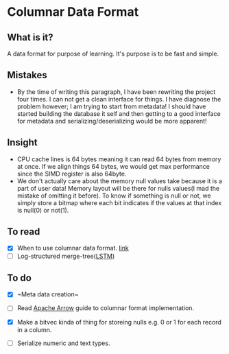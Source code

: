 # Columnar Data Format

## What is it?
A data format for purpose of learning. It's purpose is to be fast and simple.

## Mistakes
- By the time of writing this paragraph, I have been rewriting the project four times. I can not get a clean interface for things. I have diagnose the problem however; I am trying to start from metadata! I should have started building the database it self and then getting to a good interface for metadata and serializing/deserializing would be more apparent!

## Insight
-  CPU cache lines is 64 bytes meaning it can read 64 bytes from memory at once. If we align things 64 bytes, we would get max performance since the SIMD register is also 64byte.
- We don't actually care about the memory null values take because it is a part of user data! Memory layout will be there for nulls values(I mad the mistake of omitting it before). To know if something is null or not, we simply store a bitmap where each bit indicates if the values at that index is null(0) or not(1).

## To read
- [x] When to use columnar data format. [link](https://www.tinybird.co/blog-posts/when-to-use-columnar-database)
- [ ] Log-structured merge-tree([LSTM](https://en.wikipedia.org/wiki/Log-structured_merge-tree))

## To do
- [x] ~Meta data creation~
- [ ] Read [Apache Arrow](https://arrow.apache.org/docs/format/Columnar.html) guide to columnar format implementation.
- [x] Make a bitvec kinda of thing for storeing nulls e.g. 0 or 1 for each record in a column.
- [ ] Serialize numeric and text types.

